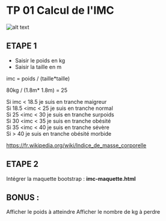 # TP 01 Calcul de l'IMC
![alt text](../tp1.webp)
## ETAPE 1  
- Saisir le poids en kg
- Saisir la taille en m
  
imc = poids / (taille*taille)
  
80kg / (1.8m* 1.8m) = 25
  
Si imc < 18.5 je suis en tranche maigreur      
Si 18.5 <imc < 25  je suis en tranche normal  
Si 25 <imc < 30  je suis en tranche surpoids  
Si 30 <imc < 35  je suis en tranche obésité  
Si 35 <imc < 40  je suis en tranche sévère      
Si  > 40  je suis en tranche obésité morbide

https://fr.wikipedia.org/wiki/Indice_de_masse_corporelle  

## ETAPE 2
Intégrer la maquette bootstrap   : **imc-maquette.html**

## BONUS :  
Afficher le poids à atteindre
Afficher le nombre de kg à perdre
  

